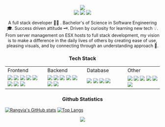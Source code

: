 <!-- Profile Overview -->
<div align="center">
    <img src="https://github.com/rangyia/profile/blob/main/img/img-cover-01.jpg" />
</div>

<!-- Badges -->
<div align="center">
    <img src="https://badges.pufler.dev/visits/rangyia/profile"/> 
    <img src="https://badges.pufler.dev/repos/rangyia"/>
    <img src="https://badges.pufler.dev/commits/monthly/rangyia" />
</div>

<!-- Profile Overview -->
<div align="center">
    <p align="center">
    A full stack developer 🧑‍💻 . Bachelor's of Science in Software Engineering 🎓. Success driven attitude 🗝️. Driven by curiosity for learning new tech 💡. From server management on ESX hosts to full stack development, my vision is to make a difference in the daily lives of others by creating ease of use, pleasing visuals, and by connecting through an understanding approach 🚀.
    </p>
</div>

<!-- Section 1 -->
<div>
    <h3 align="center">Tech Stack</h3>
    <table align="center">
        <tr>
            <td>Frontend</td>
            <td>Backend</td>
            <td>Database</td>
            <td>Other</td>
        </tr>
        <tr>
            <!-- Frontend -->
            <td width="200">
                <img src="https://img.shields.io/badge/typescript-%23007ACC.svg?style=for-the-badge&logo=typescript&logoColor=white"/>
                <img src="https://img.shields.io/badge/-React-black?style=flat-square&logo=react"/>
                <img src="https://img.shields.io/badge/react_native-%2320232a.svg?style=for-the-badge&logo=react&logoColor=%2361DAFB"/>
                <img src="https://img.shields.io/badge/less-2B4C80?style=for-the-badge&logo=less&logoColor=white)"/>
                <img src="https://img.shields.io/badge/redux-%23593d88.svg?style=for-the-badge&logo=redux&logoColor=white"/>
                <img src="https://img.shields.io/badge/-ApolloGraphQL-311C87?style=for-the-badge&logo=apollo-graphql"/>
                <img src="https://img.shields.io/badge/-AntDesign-%230170FE?style=for-the-badge&logo=ant-design&logoColor=white"/>
                <img src="https://img.shields.io/badge/styled--components-DB7093?style=for-the-badge&logo=styled-components&logoColor=white"/>
            </td>
            <!-- Backend -->
            <td width="200">
                <img src="https://img.shields.io/badge/typescript-%23007ACC.svg?style=for-the-badge&logo=typescript&logoColor=white"/>
                <img src="https://img.shields.io/badge/node.js-6DA55F?style=for-the-badge&logo=node.js&logoColor=white"/>
                <img src="https://img.shields.io/badge/-ApolloGraphQL-311C87?style=for-the-badge&logo=apollo-graphql"/>
                <img src="https://img.shields.io/badge/express.js-%23404d59.svg?style=for-the-badge&logo=express&logoColor=%2361DAFB"/>
                <img src="https://img.shields.io/badge/fastify-%23000000.svg?style=for-the-badge&logo=fastify&logoColor=white"/>
                <img src="https://img.shields.io/badge/DJANGO-REST-ff1709?style=for-the-badge&logo=django&logoColor=white&color=ff1709&labelColor=gray"/>
                <img src="https://img.shields.io/badge/python-3670A0?style=for-the-badge&logo=python&logoColor=ffdd54"/>
            </td>
            <!-- Database -->
            <td width="200">
                <img src="https://img.shields.io/badge/Microsoft%20SQL%20Sever-CC2927?style=for-the-badge&logo=microsoft%20sql%20server&logoColor=white"/>
                <img src="https://img.shields.io/badge/postgres-%23316192.svg?style=for-the-badge&logo=postgresql&logoColor=white"/>
                <img src="https://img.shields.io/badge/MongoDB-%234ea94b.svg?style=for-the-badge&logo=mongodb&logoColor=white"/>
                <img src="https://img.shields.io/badge/sqlite-%2307405e.svg?style=for-the-badge&logo=sqlite&logoColor=white"/>
            </td>
            <!-- Other -->
            <td width="200">
                <img src="https://img.shields.io/badge/-jest-%23C21325?style=for-the-badge&logo=jest&logoColor=white"/>
                <img src="https://img.shields.io/badge/-TestingLibrary-%23E33332?style=for-the-badge&logo=testing-library&logoColor=white"/>
                <img src="https://img.shields.io/badge/-Storybook-FF4785?style=for-the-badge&logo=storybook&logoColor=white"/>
                <img src="https://img.shields.io/badge/github-%23121011.svg?style=for-the-badge&logo=github&logoColor=white"/>
                <img src="https://img.shields.io/badge/gitlab-%23181717.svg?style=for-the-badge&logo=gitlab&logoColor=white"/>
                <img src="https://img.shields.io/badge/heroku-%23430098.svg?style=for-the-badge&logo=heroku&logoColor=white"/>
            </td>
        </tr>
    </table>
</div>

<!-- Stats Overview -->
<div align="center">
    <h3 align="center">Github Statistics</h3>
</div>

[![Rangyia's GitHub stats](https://github-readme-stats.vercel.app/api?username=rangyia&show_icons=true&theme=dracula)](https://github.com/anuraghazra/github-readme-stats) [![Top Langs](https://github-readme-stats.vercel.app/api/top-langs/?username=rangyia&show_icons=true&theme=dracula&hide=HTML,GLSL,CSS,SASS)](https://github.com/anuraghazra/github-readme-stats)

<p align = "center">
    <img src="https://activity-graph.herokuapp.com/graph?username=rangyia&theme=dracula">
</p> 

